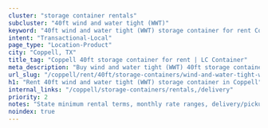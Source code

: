 ```yaml
---
cluster: "storage container rentals"
subcluster: "40ft wind and water tight (WWT)"
keyword: "40ft wind and water tight (WWT) storage container for rent Coppell, TX"
intent: "Transactional-Local"
page_type: "Location-Product"
city: "Coppell, TX"
title_tag: "Coppell 40ft storage container for rent | LC Container"
meta_description: "Buy wind and water tight (WWT) 40ft storage container rent with local delivery in Coppell, TX. LC Container — local Since 2003. Request a fast quote today."
url_slug: "/coppell/rent/40ft/storage-containers/wind-and-water-tight-wwt"
h1: "Rent 40ft wind and water tight (WWT) storage container in Coppell"
internal_links: "/coppell/storage-containers/rentals,/delivery"
priority: 2
notes: "State minimum rental terms, monthly rate ranges, delivery/pickup fees, service area."
noindex: true
---
```


<!-- TODO: Add unique city/inventory copy, images, and internal links here. -->
